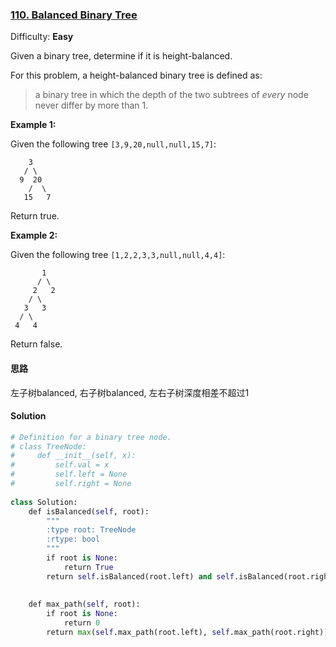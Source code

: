 ### [110\. Balanced Binary Tree](https://leetcode.com/problems/balanced-binary-tree/description/)

Difficulty: **Easy**



Given a binary tree, determine if it is height-balanced.

For this problem, a height-balanced binary tree is defined as:

> a binary tree in which the depth of the two subtrees of _every_ node never differ by more than 1.

**Example 1:**

Given the following tree `[3,9,20,null,null,15,7]`:

```
    3
   / \
  9  20
    /  \
   15   7
```

Return true.  

**Example 2:**

Given the following tree `[1,2,2,3,3,null,null,4,4]`:

```
       1
      / \
     2   2
    / \
   3   3
  / \
 4   4
```

Return false.

#### 思路
左子树balanced, 右子树balanced, 左右子树深度相差不超过1

#### Solution
```python
# Definition for a binary tree node.
# class TreeNode:
#     def __init__(self, x):
#         self.val = x
#         self.left = None
#         self.right = None
​
class Solution:
    def isBalanced(self, root):
        """
        :type root: TreeNode
        :rtype: bool
        """
        if root is None:
            return True
        return self.isBalanced(root.left) and self.isBalanced(root.right) and abs(self.max_path(root.left) - self.max_path(root.right)) <= 1
        
​
    def max_path(self, root):
        if root is None:
            return 0
        return max(self.max_path(root.left), self.max_path(root.right)) + 1
```
